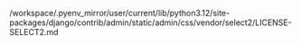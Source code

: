 /workspace/.pyenv_mirror/user/current/lib/python3.12/site-packages/django/contrib/admin/static/admin/css/vendor/select2/LICENSE-SELECT2.md